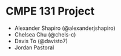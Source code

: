 # CMPE 131 Project
- Alexander Shapiro (@alexanderjshapiro)
- Chelsea Chu (@chels-c)
- Davis To (@davisto7)
- Jordan Pastoral 

